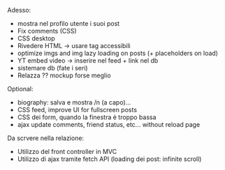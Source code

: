 Adesso:
- mostra nel profilo utente i suoi post
- Fix comments (CSS)
- CSS desktop
- Rivedere HTML -> usare tag accessibili 
- optimize imgs and img lazy loading on posts (+ placeholders on load)
- YT embed video -> inserire nel feed + link nel db
- sistemare db (fate i seri)
- Relazza ?? mockup forse meglio

Optional:
- biography: salva e mostra /n (a capo)...
- CSS feed, improve UI for fullscreen posts
- CSS dei form, quando la finestra è troppo bassa 
- ajax update comments, friend status, etc... without reload page

Da scrvere nella relazione:
- Utilizzo del front controller in MVC
- Utilizzo di ajax tramite fetch API (loading dei post: infinite scroll)